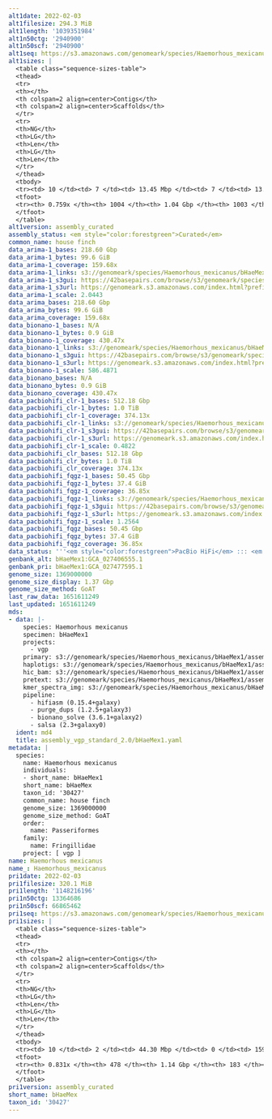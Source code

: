 ```yaml
---
alt1date: 2022-02-03
alt1filesize: 294.3 MiB
alt1length: '1039351984'
alt1n50ctg: '2940900'
alt1n50scf: '2940900'
alt1seq: https://s3.amazonaws.com/genomeark/species/Haemorhous_mexicanus/bHaeMex1/assembly_curated/bHaeMex1.alt.cur.20220203.fasta.gz
alt1sizes: |
  <table class="sequence-sizes-table">
  <thead>
  <tr>
  <th></th>
  <th colspan=2 align=center>Contigs</th>
  <th colspan=2 align=center>Scaffolds</th>
  </tr>
  <tr>
  <th>NG</th>
  <th>LG</th>
  <th>Len</th>
  <th>LG</th>
  <th>Len</th>
  </tr>
  </thead>
  <tbody>
  <tr><td> 10 </td><td> 7 </td><td> 13.45 Mbp </td><td> 7 </td><td> 13.45 Mbp </td></tr><tr><td> 20 </td><td> 20 </td><td> 9.30 Mbp </td><td> 20 </td><td> 9.30 Mbp </td></tr><tr><td> 30 </td><td> 39 </td><td> 6.23 Mbp </td><td> 39 </td><td> 6.23 Mbp </td></tr><tr><td> 40 </td><td> 66 </td><td> 4.17 Mbp </td><td> 66 </td><td> 4.17 Mbp </td></tr><tr style="background-color:#cccccc;"><td> 50 </td><td> 105 </td><td> 2.94 Mbp </td><td> 105 </td><td> 2.94 Mbp </td></tr><tr><td> 60 </td><td> 168 </td><td> 1.69 Mbp </td><td> 168 </td><td> 1.69 Mbp </td></tr><tr><td> 70 </td><td> 304 </td><td> 0.55 Mbp </td><td> 304 </td><td> 0.55 Mbp </td></tr><tr><td> 80 </td><td> 0 </td><td>  </td><td> 0 </td><td>  </td></tr><tr><td> 90 </td><td> 0 </td><td>  </td><td> 0 </td><td>  </td></tr><tr><td> 100 </td><td> 0 </td><td>  </td><td> 0 </td><td>  </td></tr></tbody>
  <tfoot>
  <tr><th> 0.759x </th><th> 1004 </th><th> 1.04 Gbp </th><th> 1003 </th><th> 1.04 Gbp </th></tr>
  </tfoot>
  </table>
alt1version: assembly_curated
assembly_status: <em style="color:forestgreen">Curated</em>
common_name: house finch
data_arima-1_bases: 218.60 Gbp
data_arima-1_bytes: 99.6 GiB
data_arima-1_coverage: 159.68x
data_arima-1_links: s3://genomeark/species/Haemorhous_mexicanus/bHaeMex1/genomic_data/arima/<br>
data_arima-1_s3gui: https://42basepairs.com/browse/s3/genomeark/species/Haemorhous_mexicanus/bHaeMex1/genomic_data/arima/
data_arima-1_s3url: https://genomeark.s3.amazonaws.com/index.html?prefix=species/Haemorhous_mexicanus/bHaeMex1/genomic_data/arima/
data_arima-1_scale: 2.0443
data_arima_bases: 218.60 Gbp
data_arima_bytes: 99.6 GiB
data_arima_coverage: 159.68x
data_bionano-1_bases: N/A
data_bionano-1_bytes: 0.9 GiB
data_bionano-1_coverage: 430.47x
data_bionano-1_links: s3://genomeark/species/Haemorhous_mexicanus/bHaeMex1/genomic_data/bionano/<br>
data_bionano-1_s3gui: https://42basepairs.com/browse/s3/genomeark/species/Haemorhous_mexicanus/bHaeMex1/genomic_data/bionano/
data_bionano-1_s3url: https://genomeark.s3.amazonaws.com/index.html?prefix=species/Haemorhous_mexicanus/bHaeMex1/genomic_data/bionano/
data_bionano-1_scale: 586.4871
data_bionano_bases: N/A
data_bionano_bytes: 0.9 GiB
data_bionano_coverage: 430.47x
data_pacbiohifi_clr-1_bases: 512.18 Gbp
data_pacbiohifi_clr-1_bytes: 1.0 TiB
data_pacbiohifi_clr-1_coverage: 374.13x
data_pacbiohifi_clr-1_links: s3://genomeark/species/Haemorhous_mexicanus/bHaeMex1/genomic_data/pacbio_hifi/<br>
data_pacbiohifi_clr-1_s3gui: https://42basepairs.com/browse/s3/genomeark/species/Haemorhous_mexicanus/bHaeMex1/genomic_data/pacbio_hifi/
data_pacbiohifi_clr-1_s3url: https://genomeark.s3.amazonaws.com/index.html?prefix=species/Haemorhous_mexicanus/bHaeMex1/genomic_data/pacbio_hifi/
data_pacbiohifi_clr-1_scale: 0.4822
data_pacbiohifi_clr_bases: 512.18 Gbp
data_pacbiohifi_clr_bytes: 1.0 TiB
data_pacbiohifi_clr_coverage: 374.13x
data_pacbiohifi_fqgz-1_bases: 50.45 Gbp
data_pacbiohifi_fqgz-1_bytes: 37.4 GiB
data_pacbiohifi_fqgz-1_coverage: 36.85x
data_pacbiohifi_fqgz-1_links: s3://genomeark/species/Haemorhous_mexicanus/bHaeMex1/genomic_data/pacbio_hifi/<br>
data_pacbiohifi_fqgz-1_s3gui: https://42basepairs.com/browse/s3/genomeark/species/Haemorhous_mexicanus/bHaeMex1/genomic_data/pacbio_hifi/
data_pacbiohifi_fqgz-1_s3url: https://genomeark.s3.amazonaws.com/index.html?prefix=species/Haemorhous_mexicanus/bHaeMex1/genomic_data/pacbio_hifi/
data_pacbiohifi_fqgz-1_scale: 1.2564
data_pacbiohifi_fqgz_bases: 50.45 Gbp
data_pacbiohifi_fqgz_bytes: 37.4 GiB
data_pacbiohifi_fqgz_coverage: 36.85x
data_status: '''<em style="color:forestgreen">PacBio HiFi</em> ::: <em style="color:forestgreen">Arima</em>'''
genbank_alt: bHaeMex1:GCA_027406555.1
genbank_pri: bHaeMex1:GCA_027477595.1
genome_size: 1369000000
genome_size_display: 1.37 Gbp
genome_size_method: GoAT
last_raw_data: 1651611249
last_updated: 1651611249
mds:
- data: |-
    species: Haemorhous mexicanus
    specimen: bHaeMex1
    projects:
      - vgp
    primary: s3://genomeark/species/Haemorhous_mexicanus/bHaeMex1/assembly_vgp_standard_2.0/bHaeMex1.pri.asm.20210901.fasta.gz
    haplotigs: s3://genomeark/species/Haemorhous_mexicanus/bHaeMex1/assembly_vgp_standard_2.0/bHaeMex1.alt.asm.20210820.fasta.gz
    hic_bam: s3://genomeark/species/Haemorhous_mexicanus/bHaeMex1/assembly_vgp_standard_2.0/evaluation/pretext/s2/bHaeMex1_s2.bam
    pretext: s3://genomeark/species/Haemorhous_mexicanus/bHaeMex1/assembly_vgp_standard_2.0/evaluation/pretext/s2/bHaeMex1_s2.pretext
    kmer_spectra_img: s3://genomeark/species/Haemorhous_mexicanus/bHaeMex1/assembly_vgp_standard_2.0/evaluation/merqury/p/bHaeMex1_images/output_merqury.spectra-cn.fl.png
    pipeline:
      - hifiasm (0.15.4+galaxy)
      - purge_dups (1.2.5+galaxy3)
      - bionano_solve (3.6.1+galaxy2)
      - salsa (2.3+galaxy0)
  ident: md4
  title: assembly_vgp_standard_2.0/bHaeMex1.yaml
metadata: |
  species:
    name: Haemorhous mexicanus
    individuals:
    - short_name: bHaeMex1
    short_name: bHaeMex
    taxon_id: '30427'
    common_name: house finch
    genome_size: 1369000000
    genome_size_method: GoAT
    order:
      name: Passeriformes
    family:
      name: Fringillidae
    project: [ vgp ]
name: Haemorhous mexicanus
name_: Haemorhous_mexicanus
pri1date: 2022-02-03
pri1filesize: 320.1 MiB
pri1length: '1148216196'
pri1n50ctg: 13364686
pri1n50scf: 66865462
pri1seq: https://s3.amazonaws.com/genomeark/species/Haemorhous_mexicanus/bHaeMex1/assembly_curated/bHaeMex1.pri.cur.20220203.fasta.gz
pri1sizes: |
  <table class="sequence-sizes-table">
  <thead>
  <tr>
  <th></th>
  <th colspan=2 align=center>Contigs</th>
  <th colspan=2 align=center>Scaffolds</th>
  </tr>
  <tr>
  <th>NG</th>
  <th>LG</th>
  <th>Len</th>
  <th>LG</th>
  <th>Len</th>
  </tr>
  </thead>
  <tbody>
  <tr><td> 10 </td><td> 2 </td><td> 44.30 Mbp </td><td> 0 </td><td> 159.31 Mbp </td></tr><tr><td> 20 </td><td> 6 </td><td> 29.77 Mbp </td><td> 1 </td><td> 122.82 Mbp </td></tr><tr><td> 30 </td><td> 12 </td><td> 21.31 Mbp </td><td> 3 </td><td> 89.32 Mbp </td></tr><tr><td> 40 </td><td> 19 </td><td> 16.93 Mbp </td><td> 4 </td><td> 78.19 Mbp </td></tr><tr style="background-color:#cccccc;"><td> 50 </td><td> 28 </td><td style="background-color:#88ff88;"> 13.36 Mbp </td><td> 6 </td><td style="background-color:#88ff88;"> 66.87 Mbp </td></tr><tr><td> 60 </td><td> 40 </td><td> 9.46 Mbp </td><td> 10 </td><td> 26.78 Mbp </td></tr><tr><td> 70 </td><td> 61 </td><td> 4.08 Mbp </td><td> 16 </td><td> 17.44 Mbp </td></tr><tr><td> 80 </td><td> 126 </td><td> 0.83 Mbp </td><td> 27 </td><td> 7.00 Mbp </td></tr><tr><td> 90 </td><td> 0 </td><td>  </td><td> 0 </td><td>  </td></tr><tr><td> 100 </td><td> 0 </td><td>  </td><td> 0 </td><td>  </td></tr></tbody>
  <tfoot>
  <tr><th> 0.831x </th><th> 478 </th><th> 1.14 Gbp </th><th> 183 </th><th> 1.15 Gbp </th></tr>
  </tfoot>
  </table>
pri1version: assembly_curated
short_name: bHaeMex
taxon_id: '30427'
---
```

